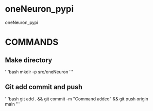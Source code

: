 # oneNeuron_pypi
oneNeuron_pypi

# COMMANDS


## Make directory
'''bash
mkdir -p src/oneNeuron
'''

## Git add commit and push
'''bash
git add . && git commit -m "Command added" && git push origin main
'''
